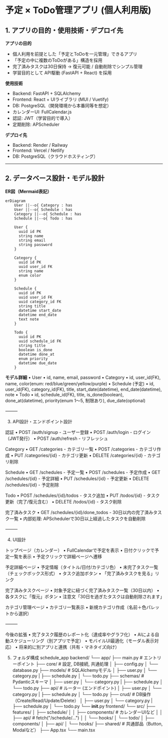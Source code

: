 # 予定 × ToDo管理アプリ (個人利用版)

## 1. アプリの目的・使用技術・デプロイ先
**アプリの目的**  
- 個人利用を前提とした「予定とToDoを一元管理」できるアプリ  
- 「予定の中に複数のToDoがある」構造を採用  
- 完了済みタスクは30日保持 → 復元可能 / 自動削除でシンプル管理  
- 学習目的として API駆動 (FastAPI + React) を採用  

**使用技術**  
- Backend: FastAPI + SQLAlchemy  
- Frontend: React + UIライブラリ (MUI / Vuetify)  
- DB: PostgreSQL（開発環境から本番同等を想定）  
- カレンダーUI: FullCalendar.js  
- 認証: JWT（学習目的で導入）  
- 定期削除: APScheduler  

**デプロイ先**  
- Backend: Render / Railway  
- Frontend: Vercel / Netlify  
- DB: PostgreSQL（クラウドホスティング）

---

## 2. データベース設計・モデル設計
**ER図（Mermaid表記）**  

```mermaid
erDiagram
    User ||--o{ Category : has
    User ||--o{ Schedule : has
    Category ||--o{ Schedule : has
    Schedule ||--o{ Todo : has

    User {
      uuid id PK
      string name
      string email
      string password
    }

    Category {
      uuid id PK
      uuid user_id FK
      string name
      enum color
    }

    Schedule {
      uuid id PK
      uuid user_id FK
      uuid category_id FK
      string title
      datetime start_date
      datetime end_date
      text note
    }

    Todo {
      uuid id PK
      uuid schedule_id FK
      string title
      boolean is_done
      datetime done_at
      enum priority
      datetime due_date
    }
```

**モデル詳細**
	•	User
	•	id, name, email, password
	•	Category
	•	id, user_id(FK), name, color(enum: red/blue/green/yellow/purple)
	•	Schedule (予定)
	•	id, user_id(FK), category_id(FK), title, start_date(datetime), end_date(datetime), note
	•	Todo
	•	id, schedule_id(FK), title, is_done(boolean), done_at(datetime), priority(enum 1〜5, 制限あり), due_date(optional)

⸻

3. API設計・エンドポイント設計

認証
	•	POST /auth/signup - ユーザー登録
	•	POST /auth/login - ログイン（JWT発行）
	•   POST /auth/refresh - リフレッシュ

Category
	•	GET /categories - カテゴリ一覧
	•	POST /categories - カテゴリ作成
	•	PUT /categories/{id} - カテゴリ更新
	•	DELETE /categories/{id} - カテゴリ削除

Schedule
	•	GET /schedules - 予定一覧
	•	POST /schedules - 予定作成
	•	GET /schedules/{id} - 予定詳細
	•	PUT /schedules/{id} - 予定更新
	•	DELETE /schedules/{id} - 予定削除

Todo
	•	POST /schedules/{id}/todos - タスク追加
	•	PUT /todos/{id} - タスク更新（完了/復元含む）
	•	DELETE /todos/{id} - タスク削除

完了済みタスク
	•	GET /schedules/{id}/done_todos - 30日以内の完了済みタスク一覧
	•	内部処理: APSchedulerで30日以上経過したタスクを自動削除

⸻

4. UI設計

トップページ（カレンダー）
	•	FullCalendarで予定を表示
	•	日付クリックで予定一覧を表示
	•	予定クリックで詳細ページへ遷移

予定詳細ページ
	•	予定情報（タイトル/日付/カテゴリ色）
	•	未完了タスク一覧（チェックボックス形式）
	•	タスク追加ボタン
	•	「完了済みタスクを見る」リンク

完了済みタスクページ
	•	対象予定に紐づく完了済みタスク一覧（30日以内）
	•	各タスクに「復元」ボタン
	•	注意文「30日を過ぎたタスクは自動削除されます」

カテゴリ管理ページ
	•	カテゴリ一覧表示
	•	新規カテゴリ作成（名前＋色パレットから選択）

⸻

今後の拡張
	•	完了タスク履歴のレポート化（達成率やグラフ化）
	•	AIによる自動スケジューリング（別アプリで予定）
	•	モバイルUI最適化（モーダル表示対応）
	•	将来的に別アプリと連携（共有・マネタイズ向け）


5. フォルダ構成
schedule_app
	backend/
	└── app/
		├── main.py             # エントリーポイント
		├── core/               # 設定, DB接続, 共通処理
		│   ├── config.py
		│   └── database.py
		├── models/             # SQLAlchemyモデル
		│   ├── user.py
		│   └── category.py
		|	├── schedule.py
		│   └── todo.py
		├── schemas/            # Pydanticスキーマ
		│   ├── user.py
		│   └── category.py
		|	├── schedule.py
		│   └── todo.py
		├── api/                # ルーター (エンドポイント)
		│   ├── user.py
		│   └── category.py
		|	├── schedule.py
		│   └── todo.py
		├── crud/               # DB操作（Create/Read/Update/Delete）
		│   ├── user.py
		│   └── category.py
		|	├── schedule.py
		│   └── todo.py
		└── __init__.py
	frontend/
	└── src/
		├── features/
		│   ├── schedule/
		│   │   ├── components/   # カレンダーUIなど
		│   │   ├── api/          # fetch("/schedule/...")
		│   │   └── hooks/
		│   └── todo/
		│       ├── components/
		│       ├── api/
		│       └── hooks/
		├── shared/               # 共通部品（Button, Modalなど）
		├── App.tsx
		└── main.tsx

		
